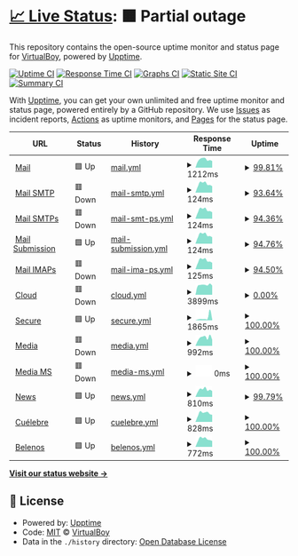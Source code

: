 # [📈 Live Status](https://Sasillo.github.io/upptime): <!--live status--> **🟧 Partial outage**

This repository contains the open-source uptime monitor and status page for [VirtualBoy](https://Sasillo.github.io/upptime), powered by [Upptime](https://github.com/upptime/upptime).

[![Uptime CI](https://github.com/Sasillo/upptime/workflows/Uptime%20CI/badge.svg)](https://github.com/Sasillo/upptime/actions?query=workflow%3A%22Uptime+CI%22)
[![Response Time CI](https://github.com/Sasillo/upptime/workflows/Response%20Time%20CI/badge.svg)](https://github.com/Sasillo/upptime/actions?query=workflow%3A%22Response+Time+CI%22)
[![Graphs CI](https://github.com/Sasillo/upptime/workflows/Graphs%20CI/badge.svg)](https://github.com/Sasillo/upptime/actions?query=workflow%3A%22Graphs+CI%22)
[![Static Site CI](https://github.com/Sasillo/upptime/workflows/Static%20Site%20CI/badge.svg)](https://github.com/Sasillo/upptime/actions?query=workflow%3A%22Static+Site+CI%22)
[![Summary CI](https://github.com/Sasillo/upptime/workflows/Summary%20CI/badge.svg)](https://github.com/Sasillo/upptime/actions?query=workflow%3A%22Summary+CI%22)

With [Upptime](https://upptime.js.org), you can get your own unlimited and free uptime monitor and status page, powered entirely by a GitHub repository. We use [Issues](https://github.com/Sasillo/upptime/issues) as incident reports, [Actions](https://github.com/Sasillo/upptime/actions) as uptime monitors, and [Pages](https://Sasillo.github.io/upptime) for the status page.

<!--start: status pages-->
<!-- This summary is generated by Upptime (https://github.com/upptime/upptime) -->
<!-- Do not edit this manually, your changes will be overwritten -->
<!-- prettier-ignore -->
| URL | Status | History | Response Time | Uptime |
| --- | ------ | ------- | ------------- | ------ |
| <img alt="" src="https://icons.duckduckgo.com/ip3/mail.selgaraje.com.ico" height="13"> [Mail](https://mail.selgaraje.com) | 🟩 Up | [mail.yml](https://github.com/Sasillo/upptime/commits/HEAD/history/mail.yml) | <details><summary><img alt="Response time graph" src="./graphs/mail/response-time-week.png" height="20"> 1212ms</summary><br><a href="https://Sasillo.github.io/upptime/history/mail"><img alt="Response time 1028" src="https://img.shields.io/endpoint?url=https%3A%2F%2Fraw.githubusercontent.com%2FSasillo%2Fupptime%2FHEAD%2Fapi%2Fmail%2Fresponse-time.json"></a><br><a href="https://Sasillo.github.io/upptime/history/mail"><img alt="24-hour response time 1442" src="https://img.shields.io/endpoint?url=https%3A%2F%2Fraw.githubusercontent.com%2FSasillo%2Fupptime%2FHEAD%2Fapi%2Fmail%2Fresponse-time-day.json"></a><br><a href="https://Sasillo.github.io/upptime/history/mail"><img alt="7-day response time 1212" src="https://img.shields.io/endpoint?url=https%3A%2F%2Fraw.githubusercontent.com%2FSasillo%2Fupptime%2FHEAD%2Fapi%2Fmail%2Fresponse-time-week.json"></a><br><a href="https://Sasillo.github.io/upptime/history/mail"><img alt="30-day response time 925" src="https://img.shields.io/endpoint?url=https%3A%2F%2Fraw.githubusercontent.com%2FSasillo%2Fupptime%2FHEAD%2Fapi%2Fmail%2Fresponse-time-month.json"></a><br><a href="https://Sasillo.github.io/upptime/history/mail"><img alt="1-year response time 1010" src="https://img.shields.io/endpoint?url=https%3A%2F%2Fraw.githubusercontent.com%2FSasillo%2Fupptime%2FHEAD%2Fapi%2Fmail%2Fresponse-time-year.json"></a></details> | <details><summary><a href="https://Sasillo.github.io/upptime/history/mail">99.81%</a></summary><a href="https://Sasillo.github.io/upptime/history/mail"><img alt="All-time uptime 93.16%" src="https://img.shields.io/endpoint?url=https%3A%2F%2Fraw.githubusercontent.com%2FSasillo%2Fupptime%2FHEAD%2Fapi%2Fmail%2Fuptime.json"></a><br><a href="https://Sasillo.github.io/upptime/history/mail"><img alt="24-hour uptime 98.68%" src="https://img.shields.io/endpoint?url=https%3A%2F%2Fraw.githubusercontent.com%2FSasillo%2Fupptime%2FHEAD%2Fapi%2Fmail%2Fuptime-day.json"></a><br><a href="https://Sasillo.github.io/upptime/history/mail"><img alt="7-day uptime 99.81%" src="https://img.shields.io/endpoint?url=https%3A%2F%2Fraw.githubusercontent.com%2FSasillo%2Fupptime%2FHEAD%2Fapi%2Fmail%2Fuptime-week.json"></a><br><a href="https://Sasillo.github.io/upptime/history/mail"><img alt="30-day uptime 99.96%" src="https://img.shields.io/endpoint?url=https%3A%2F%2Fraw.githubusercontent.com%2FSasillo%2Fupptime%2FHEAD%2Fapi%2Fmail%2Fuptime-month.json"></a><br><a href="https://Sasillo.github.io/upptime/history/mail"><img alt="1-year uptime 91.89%" src="https://img.shields.io/endpoint?url=https%3A%2F%2Fraw.githubusercontent.com%2FSasillo%2Fupptime%2FHEAD%2Fapi%2Fmail%2Fuptime-year.json"></a></details>
| <img alt="" src="https://icons.duckduckgo.com/ip3/null.ico" height="13"> [Mail SMTP](mail.selgaraje.com) | 🟥 Down | [mail-smtp.yml](https://github.com/Sasillo/upptime/commits/HEAD/history/mail-smtp.yml) | <details><summary><img alt="Response time graph" src="./graphs/mail-smtp/response-time-week.png" height="20"> 124ms</summary><br><a href="https://Sasillo.github.io/upptime/history/mail-smtp"><img alt="Response time 150" src="https://img.shields.io/endpoint?url=https%3A%2F%2Fraw.githubusercontent.com%2FSasillo%2Fupptime%2FHEAD%2Fapi%2Fmail-smtp%2Fresponse-time.json"></a><br><a href="https://Sasillo.github.io/upptime/history/mail-smtp"><img alt="24-hour response time 105" src="https://img.shields.io/endpoint?url=https%3A%2F%2Fraw.githubusercontent.com%2FSasillo%2Fupptime%2FHEAD%2Fapi%2Fmail-smtp%2Fresponse-time-day.json"></a><br><a href="https://Sasillo.github.io/upptime/history/mail-smtp"><img alt="7-day response time 124" src="https://img.shields.io/endpoint?url=https%3A%2F%2Fraw.githubusercontent.com%2FSasillo%2Fupptime%2FHEAD%2Fapi%2Fmail-smtp%2Fresponse-time-week.json"></a><br><a href="https://Sasillo.github.io/upptime/history/mail-smtp"><img alt="30-day response time 104" src="https://img.shields.io/endpoint?url=https%3A%2F%2Fraw.githubusercontent.com%2FSasillo%2Fupptime%2FHEAD%2Fapi%2Fmail-smtp%2Fresponse-time-month.json"></a><br><a href="https://Sasillo.github.io/upptime/history/mail-smtp"><img alt="1-year response time 117" src="https://img.shields.io/endpoint?url=https%3A%2F%2Fraw.githubusercontent.com%2FSasillo%2Fupptime%2FHEAD%2Fapi%2Fmail-smtp%2Fresponse-time-year.json"></a></details> | <details><summary><a href="https://Sasillo.github.io/upptime/history/mail-smtp">93.64%</a></summary><a href="https://Sasillo.github.io/upptime/history/mail-smtp"><img alt="All-time uptime 67.46%" src="https://img.shields.io/endpoint?url=https%3A%2F%2Fraw.githubusercontent.com%2FSasillo%2Fupptime%2FHEAD%2Fapi%2Fmail-smtp%2Fuptime.json"></a><br><a href="https://Sasillo.github.io/upptime/history/mail-smtp"><img alt="24-hour uptime 55.45%" src="https://img.shields.io/endpoint?url=https%3A%2F%2Fraw.githubusercontent.com%2FSasillo%2Fupptime%2FHEAD%2Fapi%2Fmail-smtp%2Fuptime-day.json"></a><br><a href="https://Sasillo.github.io/upptime/history/mail-smtp"><img alt="7-day uptime 93.64%" src="https://img.shields.io/endpoint?url=https%3A%2F%2Fraw.githubusercontent.com%2FSasillo%2Fupptime%2FHEAD%2Fapi%2Fmail-smtp%2Fuptime-week.json"></a><br><a href="https://Sasillo.github.io/upptime/history/mail-smtp"><img alt="30-day uptime 98.54%" src="https://img.shields.io/endpoint?url=https%3A%2F%2Fraw.githubusercontent.com%2FSasillo%2Fupptime%2FHEAD%2Fapi%2Fmail-smtp%2Fuptime-month.json"></a><br><a href="https://Sasillo.github.io/upptime/history/mail-smtp"><img alt="1-year uptime 99.88%" src="https://img.shields.io/endpoint?url=https%3A%2F%2Fraw.githubusercontent.com%2FSasillo%2Fupptime%2FHEAD%2Fapi%2Fmail-smtp%2Fuptime-year.json"></a></details>
| <img alt="" src="https://icons.duckduckgo.com/ip3/null.ico" height="13"> [Mail SMTPs](mail.selgaraje.com) | 🟥 Down | [mail-smt-ps.yml](https://github.com/Sasillo/upptime/commits/HEAD/history/mail-smt-ps.yml) | <details><summary><img alt="Response time graph" src="./graphs/mail-smt-ps/response-time-week.png" height="20"> 124ms</summary><br><a href="https://Sasillo.github.io/upptime/history/mail-smt-ps"><img alt="Response time 138" src="https://img.shields.io/endpoint?url=https%3A%2F%2Fraw.githubusercontent.com%2FSasillo%2Fupptime%2FHEAD%2Fapi%2Fmail-smt-ps%2Fresponse-time.json"></a><br><a href="https://Sasillo.github.io/upptime/history/mail-smt-ps"><img alt="24-hour response time 105" src="https://img.shields.io/endpoint?url=https%3A%2F%2Fraw.githubusercontent.com%2FSasillo%2Fupptime%2FHEAD%2Fapi%2Fmail-smt-ps%2Fresponse-time-day.json"></a><br><a href="https://Sasillo.github.io/upptime/history/mail-smt-ps"><img alt="7-day response time 124" src="https://img.shields.io/endpoint?url=https%3A%2F%2Fraw.githubusercontent.com%2FSasillo%2Fupptime%2FHEAD%2Fapi%2Fmail-smt-ps%2Fresponse-time-week.json"></a><br><a href="https://Sasillo.github.io/upptime/history/mail-smt-ps"><img alt="30-day response time 104" src="https://img.shields.io/endpoint?url=https%3A%2F%2Fraw.githubusercontent.com%2FSasillo%2Fupptime%2FHEAD%2Fapi%2Fmail-smt-ps%2Fresponse-time-month.json"></a><br><a href="https://Sasillo.github.io/upptime/history/mail-smt-ps"><img alt="1-year response time 117" src="https://img.shields.io/endpoint?url=https%3A%2F%2Fraw.githubusercontent.com%2FSasillo%2Fupptime%2FHEAD%2Fapi%2Fmail-smt-ps%2Fresponse-time-year.json"></a></details> | <details><summary><a href="https://Sasillo.github.io/upptime/history/mail-smt-ps">94.36%</a></summary><a href="https://Sasillo.github.io/upptime/history/mail-smt-ps"><img alt="All-time uptime 67.47%" src="https://img.shields.io/endpoint?url=https%3A%2F%2Fraw.githubusercontent.com%2FSasillo%2Fupptime%2FHEAD%2Fapi%2Fmail-smt-ps%2Fuptime.json"></a><br><a href="https://Sasillo.github.io/upptime/history/mail-smt-ps"><img alt="24-hour uptime 60.49%" src="https://img.shields.io/endpoint?url=https%3A%2F%2Fraw.githubusercontent.com%2FSasillo%2Fupptime%2FHEAD%2Fapi%2Fmail-smt-ps%2Fuptime-day.json"></a><br><a href="https://Sasillo.github.io/upptime/history/mail-smt-ps"><img alt="7-day uptime 94.36%" src="https://img.shields.io/endpoint?url=https%3A%2F%2Fraw.githubusercontent.com%2FSasillo%2Fupptime%2FHEAD%2Fapi%2Fmail-smt-ps%2Fuptime-week.json"></a><br><a href="https://Sasillo.github.io/upptime/history/mail-smt-ps"><img alt="30-day uptime 98.70%" src="https://img.shields.io/endpoint?url=https%3A%2F%2Fraw.githubusercontent.com%2FSasillo%2Fupptime%2FHEAD%2Fapi%2Fmail-smt-ps%2Fuptime-month.json"></a><br><a href="https://Sasillo.github.io/upptime/history/mail-smt-ps"><img alt="1-year uptime 99.89%" src="https://img.shields.io/endpoint?url=https%3A%2F%2Fraw.githubusercontent.com%2FSasillo%2Fupptime%2FHEAD%2Fapi%2Fmail-smt-ps%2Fuptime-year.json"></a></details>
| <img alt="" src="https://icons.duckduckgo.com/ip3/null.ico" height="13"> [Mail Submission](mail.selgaraje.com) | 🟩 Up | [mail-submission.yml](https://github.com/Sasillo/upptime/commits/HEAD/history/mail-submission.yml) | <details><summary><img alt="Response time graph" src="./graphs/mail-submission/response-time-week.png" height="20"> 124ms</summary><br><a href="https://Sasillo.github.io/upptime/history/mail-submission"><img alt="Response time 134" src="https://img.shields.io/endpoint?url=https%3A%2F%2Fraw.githubusercontent.com%2FSasillo%2Fupptime%2FHEAD%2Fapi%2Fmail-submission%2Fresponse-time.json"></a><br><a href="https://Sasillo.github.io/upptime/history/mail-submission"><img alt="24-hour response time 105" src="https://img.shields.io/endpoint?url=https%3A%2F%2Fraw.githubusercontent.com%2FSasillo%2Fupptime%2FHEAD%2Fapi%2Fmail-submission%2Fresponse-time-day.json"></a><br><a href="https://Sasillo.github.io/upptime/history/mail-submission"><img alt="7-day response time 124" src="https://img.shields.io/endpoint?url=https%3A%2F%2Fraw.githubusercontent.com%2FSasillo%2Fupptime%2FHEAD%2Fapi%2Fmail-submission%2Fresponse-time-week.json"></a><br><a href="https://Sasillo.github.io/upptime/history/mail-submission"><img alt="30-day response time 104" src="https://img.shields.io/endpoint?url=https%3A%2F%2Fraw.githubusercontent.com%2FSasillo%2Fupptime%2FHEAD%2Fapi%2Fmail-submission%2Fresponse-time-month.json"></a><br><a href="https://Sasillo.github.io/upptime/history/mail-submission"><img alt="1-year response time 117" src="https://img.shields.io/endpoint?url=https%3A%2F%2Fraw.githubusercontent.com%2FSasillo%2Fupptime%2FHEAD%2Fapi%2Fmail-submission%2Fresponse-time-year.json"></a></details> | <details><summary><a href="https://Sasillo.github.io/upptime/history/mail-submission">94.76%</a></summary><a href="https://Sasillo.github.io/upptime/history/mail-submission"><img alt="All-time uptime 67.47%" src="https://img.shields.io/endpoint?url=https%3A%2F%2Fraw.githubusercontent.com%2FSasillo%2Fupptime%2FHEAD%2Fapi%2Fmail-submission%2Fuptime.json"></a><br><a href="https://Sasillo.github.io/upptime/history/mail-submission"><img alt="24-hour uptime 63.33%" src="https://img.shields.io/endpoint?url=https%3A%2F%2Fraw.githubusercontent.com%2FSasillo%2Fupptime%2FHEAD%2Fapi%2Fmail-submission%2Fuptime-day.json"></a><br><a href="https://Sasillo.github.io/upptime/history/mail-submission"><img alt="7-day uptime 94.76%" src="https://img.shields.io/endpoint?url=https%3A%2F%2Fraw.githubusercontent.com%2FSasillo%2Fupptime%2FHEAD%2Fapi%2Fmail-submission%2Fuptime-week.json"></a><br><a href="https://Sasillo.github.io/upptime/history/mail-submission"><img alt="30-day uptime 98.79%" src="https://img.shields.io/endpoint?url=https%3A%2F%2Fraw.githubusercontent.com%2FSasillo%2Fupptime%2FHEAD%2Fapi%2Fmail-submission%2Fuptime-month.json"></a><br><a href="https://Sasillo.github.io/upptime/history/mail-submission"><img alt="1-year uptime 99.90%" src="https://img.shields.io/endpoint?url=https%3A%2F%2Fraw.githubusercontent.com%2FSasillo%2Fupptime%2FHEAD%2Fapi%2Fmail-submission%2Fuptime-year.json"></a></details>
| <img alt="" src="https://icons.duckduckgo.com/ip3/null.ico" height="13"> [Mail IMAPs](mail.selgaraje.com) | 🟥 Down | [mail-ima-ps.yml](https://github.com/Sasillo/upptime/commits/HEAD/history/mail-ima-ps.yml) | <details><summary><img alt="Response time graph" src="./graphs/mail-ima-ps/response-time-week.png" height="20"> 125ms</summary><br><a href="https://Sasillo.github.io/upptime/history/mail-ima-ps"><img alt="Response time 130" src="https://img.shields.io/endpoint?url=https%3A%2F%2Fraw.githubusercontent.com%2FSasillo%2Fupptime%2FHEAD%2Fapi%2Fmail-ima-ps%2Fresponse-time.json"></a><br><a href="https://Sasillo.github.io/upptime/history/mail-ima-ps"><img alt="24-hour response time 105" src="https://img.shields.io/endpoint?url=https%3A%2F%2Fraw.githubusercontent.com%2FSasillo%2Fupptime%2FHEAD%2Fapi%2Fmail-ima-ps%2Fresponse-time-day.json"></a><br><a href="https://Sasillo.github.io/upptime/history/mail-ima-ps"><img alt="7-day response time 125" src="https://img.shields.io/endpoint?url=https%3A%2F%2Fraw.githubusercontent.com%2FSasillo%2Fupptime%2FHEAD%2Fapi%2Fmail-ima-ps%2Fresponse-time-week.json"></a><br><a href="https://Sasillo.github.io/upptime/history/mail-ima-ps"><img alt="30-day response time 104" src="https://img.shields.io/endpoint?url=https%3A%2F%2Fraw.githubusercontent.com%2FSasillo%2Fupptime%2FHEAD%2Fapi%2Fmail-ima-ps%2Fresponse-time-month.json"></a><br><a href="https://Sasillo.github.io/upptime/history/mail-ima-ps"><img alt="1-year response time 117" src="https://img.shields.io/endpoint?url=https%3A%2F%2Fraw.githubusercontent.com%2FSasillo%2Fupptime%2FHEAD%2Fapi%2Fmail-ima-ps%2Fresponse-time-year.json"></a></details> | <details><summary><a href="https://Sasillo.github.io/upptime/history/mail-ima-ps">94.50%</a></summary><a href="https://Sasillo.github.io/upptime/history/mail-ima-ps"><img alt="All-time uptime 90.69%" src="https://img.shields.io/endpoint?url=https%3A%2F%2Fraw.githubusercontent.com%2FSasillo%2Fupptime%2FHEAD%2Fapi%2Fmail-ima-ps%2Fuptime.json"></a><br><a href="https://Sasillo.github.io/upptime/history/mail-ima-ps"><img alt="24-hour uptime 61.49%" src="https://img.shields.io/endpoint?url=https%3A%2F%2Fraw.githubusercontent.com%2FSasillo%2Fupptime%2FHEAD%2Fapi%2Fmail-ima-ps%2Fuptime-day.json"></a><br><a href="https://Sasillo.github.io/upptime/history/mail-ima-ps"><img alt="7-day uptime 94.50%" src="https://img.shields.io/endpoint?url=https%3A%2F%2Fraw.githubusercontent.com%2FSasillo%2Fupptime%2FHEAD%2Fapi%2Fmail-ima-ps%2Fuptime-week.json"></a><br><a href="https://Sasillo.github.io/upptime/history/mail-ima-ps"><img alt="30-day uptime 98.73%" src="https://img.shields.io/endpoint?url=https%3A%2F%2Fraw.githubusercontent.com%2FSasillo%2Fupptime%2FHEAD%2Fapi%2Fmail-ima-ps%2Fuptime-month.json"></a><br><a href="https://Sasillo.github.io/upptime/history/mail-ima-ps"><img alt="1-year uptime 99.89%" src="https://img.shields.io/endpoint?url=https%3A%2F%2Fraw.githubusercontent.com%2FSasillo%2Fupptime%2FHEAD%2Fapi%2Fmail-ima-ps%2Fuptime-year.json"></a></details>
| <img alt="" src="https://icons.duckduckgo.com/ip3/cloud.selgaraje.com.ico" height="13"> [Cloud](https://cloud.selgaraje.com) | 🟥 Down | [cloud.yml](https://github.com/Sasillo/upptime/commits/HEAD/history/cloud.yml) | <details><summary><img alt="Response time graph" src="./graphs/cloud/response-time-week.png" height="20"> 3899ms</summary><br><a href="https://Sasillo.github.io/upptime/history/cloud"><img alt="Response time 2357" src="https://img.shields.io/endpoint?url=https%3A%2F%2Fraw.githubusercontent.com%2FSasillo%2Fupptime%2FHEAD%2Fapi%2Fcloud%2Fresponse-time.json"></a><br><a href="https://Sasillo.github.io/upptime/history/cloud"><img alt="24-hour response time 3535" src="https://img.shields.io/endpoint?url=https%3A%2F%2Fraw.githubusercontent.com%2FSasillo%2Fupptime%2FHEAD%2Fapi%2Fcloud%2Fresponse-time-day.json"></a><br><a href="https://Sasillo.github.io/upptime/history/cloud"><img alt="7-day response time 3899" src="https://img.shields.io/endpoint?url=https%3A%2F%2Fraw.githubusercontent.com%2FSasillo%2Fupptime%2FHEAD%2Fapi%2Fcloud%2Fresponse-time-week.json"></a><br><a href="https://Sasillo.github.io/upptime/history/cloud"><img alt="30-day response time 3743" src="https://img.shields.io/endpoint?url=https%3A%2F%2Fraw.githubusercontent.com%2FSasillo%2Fupptime%2FHEAD%2Fapi%2Fcloud%2Fresponse-time-month.json"></a><br><a href="https://Sasillo.github.io/upptime/history/cloud"><img alt="1-year response time 2400" src="https://img.shields.io/endpoint?url=https%3A%2F%2Fraw.githubusercontent.com%2FSasillo%2Fupptime%2FHEAD%2Fapi%2Fcloud%2Fresponse-time-year.json"></a></details> | <details><summary><a href="https://Sasillo.github.io/upptime/history/cloud">0.00%</a></summary><a href="https://Sasillo.github.io/upptime/history/cloud"><img alt="All-time uptime 39.64%" src="https://img.shields.io/endpoint?url=https%3A%2F%2Fraw.githubusercontent.com%2FSasillo%2Fupptime%2FHEAD%2Fapi%2Fcloud%2Fuptime.json"></a><br><a href="https://Sasillo.github.io/upptime/history/cloud"><img alt="24-hour uptime 0.00%" src="https://img.shields.io/endpoint?url=https%3A%2F%2Fraw.githubusercontent.com%2FSasillo%2Fupptime%2FHEAD%2Fapi%2Fcloud%2Fuptime-day.json"></a><br><a href="https://Sasillo.github.io/upptime/history/cloud"><img alt="7-day uptime 0.00%" src="https://img.shields.io/endpoint?url=https%3A%2F%2Fraw.githubusercontent.com%2FSasillo%2Fupptime%2FHEAD%2Fapi%2Fcloud%2Fuptime-week.json"></a><br><a href="https://Sasillo.github.io/upptime/history/cloud"><img alt="30-day uptime 1.38%" src="https://img.shields.io/endpoint?url=https%3A%2F%2Fraw.githubusercontent.com%2FSasillo%2Fupptime%2FHEAD%2Fapi%2Fcloud%2Fuptime-month.json"></a><br><a href="https://Sasillo.github.io/upptime/history/cloud"><img alt="1-year uptime 41.31%" src="https://img.shields.io/endpoint?url=https%3A%2F%2Fraw.githubusercontent.com%2FSasillo%2Fupptime%2FHEAD%2Fapi%2Fcloud%2Fuptime-year.json"></a></details>
| <img alt="" src="https://icons.duckduckgo.com/ip3/secure.selgaraje.com.ico" height="13"> [Secure](https://secure.selgaraje.com) | 🟩 Up | [secure.yml](https://github.com/Sasillo/upptime/commits/HEAD/history/secure.yml) | <details><summary><img alt="Response time graph" src="./graphs/secure/response-time-week.png" height="20"> 1865ms</summary><br><a href="https://Sasillo.github.io/upptime/history/secure"><img alt="Response time 1323" src="https://img.shields.io/endpoint?url=https%3A%2F%2Fraw.githubusercontent.com%2FSasillo%2Fupptime%2FHEAD%2Fapi%2Fsecure%2Fresponse-time.json"></a><br><a href="https://Sasillo.github.io/upptime/history/secure"><img alt="24-hour response time 468" src="https://img.shields.io/endpoint?url=https%3A%2F%2Fraw.githubusercontent.com%2FSasillo%2Fupptime%2FHEAD%2Fapi%2Fsecure%2Fresponse-time-day.json"></a><br><a href="https://Sasillo.github.io/upptime/history/secure"><img alt="7-day response time 1865" src="https://img.shields.io/endpoint?url=https%3A%2F%2Fraw.githubusercontent.com%2FSasillo%2Fupptime%2FHEAD%2Fapi%2Fsecure%2Fresponse-time-week.json"></a><br><a href="https://Sasillo.github.io/upptime/history/secure"><img alt="30-day response time 1004" src="https://img.shields.io/endpoint?url=https%3A%2F%2Fraw.githubusercontent.com%2FSasillo%2Fupptime%2FHEAD%2Fapi%2Fsecure%2Fresponse-time-month.json"></a><br><a href="https://Sasillo.github.io/upptime/history/secure"><img alt="1-year response time 1442" src="https://img.shields.io/endpoint?url=https%3A%2F%2Fraw.githubusercontent.com%2FSasillo%2Fupptime%2FHEAD%2Fapi%2Fsecure%2Fresponse-time-year.json"></a></details> | <details><summary><a href="https://Sasillo.github.io/upptime/history/secure">100.00%</a></summary><a href="https://Sasillo.github.io/upptime/history/secure"><img alt="All-time uptime 94.24%" src="https://img.shields.io/endpoint?url=https%3A%2F%2Fraw.githubusercontent.com%2FSasillo%2Fupptime%2FHEAD%2Fapi%2Fsecure%2Fuptime.json"></a><br><a href="https://Sasillo.github.io/upptime/history/secure"><img alt="24-hour uptime 100.00%" src="https://img.shields.io/endpoint?url=https%3A%2F%2Fraw.githubusercontent.com%2FSasillo%2Fupptime%2FHEAD%2Fapi%2Fsecure%2Fuptime-day.json"></a><br><a href="https://Sasillo.github.io/upptime/history/secure"><img alt="7-day uptime 100.00%" src="https://img.shields.io/endpoint?url=https%3A%2F%2Fraw.githubusercontent.com%2FSasillo%2Fupptime%2FHEAD%2Fapi%2Fsecure%2Fuptime-week.json"></a><br><a href="https://Sasillo.github.io/upptime/history/secure"><img alt="30-day uptime 100.00%" src="https://img.shields.io/endpoint?url=https%3A%2F%2Fraw.githubusercontent.com%2FSasillo%2Fupptime%2FHEAD%2Fapi%2Fsecure%2Fuptime-month.json"></a><br><a href="https://Sasillo.github.io/upptime/history/secure"><img alt="1-year uptime 95.20%" src="https://img.shields.io/endpoint?url=https%3A%2F%2Fraw.githubusercontent.com%2FSasillo%2Fupptime%2FHEAD%2Fapi%2Fsecure%2Fuptime-year.json"></a></details>
| <img alt="" src="https://icons.duckduckgo.com/ip3/media.selgaraje.com.ico" height="13"> [Media](https://media.selgaraje.com) | 🟥 Down | [media.yml](https://github.com/Sasillo/upptime/commits/HEAD/history/media.yml) | <details><summary><img alt="Response time graph" src="./graphs/media/response-time-week.png" height="20"> 992ms</summary><br><a href="https://Sasillo.github.io/upptime/history/media"><img alt="Response time 917" src="https://img.shields.io/endpoint?url=https%3A%2F%2Fraw.githubusercontent.com%2FSasillo%2Fupptime%2FHEAD%2Fapi%2Fmedia%2Fresponse-time.json"></a><br><a href="https://Sasillo.github.io/upptime/history/media"><img alt="24-hour response time 625" src="https://img.shields.io/endpoint?url=https%3A%2F%2Fraw.githubusercontent.com%2FSasillo%2Fupptime%2FHEAD%2Fapi%2Fmedia%2Fresponse-time-day.json"></a><br><a href="https://Sasillo.github.io/upptime/history/media"><img alt="7-day response time 992" src="https://img.shields.io/endpoint?url=https%3A%2F%2Fraw.githubusercontent.com%2FSasillo%2Fupptime%2FHEAD%2Fapi%2Fmedia%2Fresponse-time-week.json"></a><br><a href="https://Sasillo.github.io/upptime/history/media"><img alt="30-day response time 794" src="https://img.shields.io/endpoint?url=https%3A%2F%2Fraw.githubusercontent.com%2FSasillo%2Fupptime%2FHEAD%2Fapi%2Fmedia%2Fresponse-time-month.json"></a><br><a href="https://Sasillo.github.io/upptime/history/media"><img alt="1-year response time 889" src="https://img.shields.io/endpoint?url=https%3A%2F%2Fraw.githubusercontent.com%2FSasillo%2Fupptime%2FHEAD%2Fapi%2Fmedia%2Fresponse-time-year.json"></a></details> | <details><summary><a href="https://Sasillo.github.io/upptime/history/media">100.00%</a></summary><a href="https://Sasillo.github.io/upptime/history/media"><img alt="All-time uptime 100.00%" src="https://img.shields.io/endpoint?url=https%3A%2F%2Fraw.githubusercontent.com%2FSasillo%2Fupptime%2FHEAD%2Fapi%2Fmedia%2Fuptime.json"></a><br><a href="https://Sasillo.github.io/upptime/history/media"><img alt="24-hour uptime 100.00%" src="https://img.shields.io/endpoint?url=https%3A%2F%2Fraw.githubusercontent.com%2FSasillo%2Fupptime%2FHEAD%2Fapi%2Fmedia%2Fuptime-day.json"></a><br><a href="https://Sasillo.github.io/upptime/history/media"><img alt="7-day uptime 100.00%" src="https://img.shields.io/endpoint?url=https%3A%2F%2Fraw.githubusercontent.com%2FSasillo%2Fupptime%2FHEAD%2Fapi%2Fmedia%2Fuptime-week.json"></a><br><a href="https://Sasillo.github.io/upptime/history/media"><img alt="30-day uptime 100.00%" src="https://img.shields.io/endpoint?url=https%3A%2F%2Fraw.githubusercontent.com%2FSasillo%2Fupptime%2FHEAD%2Fapi%2Fmedia%2Fuptime-month.json"></a><br><a href="https://Sasillo.github.io/upptime/history/media"><img alt="1-year uptime 100.00%" src="https://img.shields.io/endpoint?url=https%3A%2F%2Fraw.githubusercontent.com%2FSasillo%2Fupptime%2FHEAD%2Fapi%2Fmedia%2Fuptime-year.json"></a></details>
| <img alt="" src="https://icons.duckduckgo.com/ip3/null.ico" height="13"> [Media MS](media.selgaraje.com) | 🟥 Down | [media-ms.yml](https://github.com/Sasillo/upptime/commits/HEAD/history/media-ms.yml) | <details><summary><img alt="Response time graph" src="./graphs/media-ms/response-time-week.png" height="20"> 0ms</summary><br><a href="https://Sasillo.github.io/upptime/history/media-ms"><img alt="Response time 0" src="https://img.shields.io/endpoint?url=https%3A%2F%2Fraw.githubusercontent.com%2FSasillo%2Fupptime%2FHEAD%2Fapi%2Fmedia-ms%2Fresponse-time.json"></a><br><a href="https://Sasillo.github.io/upptime/history/media-ms"><img alt="24-hour response time 0" src="https://img.shields.io/endpoint?url=https%3A%2F%2Fraw.githubusercontent.com%2FSasillo%2Fupptime%2FHEAD%2Fapi%2Fmedia-ms%2Fresponse-time-day.json"></a><br><a href="https://Sasillo.github.io/upptime/history/media-ms"><img alt="7-day response time 0" src="https://img.shields.io/endpoint?url=https%3A%2F%2Fraw.githubusercontent.com%2FSasillo%2Fupptime%2FHEAD%2Fapi%2Fmedia-ms%2Fresponse-time-week.json"></a><br><a href="https://Sasillo.github.io/upptime/history/media-ms"><img alt="30-day response time 0" src="https://img.shields.io/endpoint?url=https%3A%2F%2Fraw.githubusercontent.com%2FSasillo%2Fupptime%2FHEAD%2Fapi%2Fmedia-ms%2Fresponse-time-month.json"></a><br><a href="https://Sasillo.github.io/upptime/history/media-ms"><img alt="1-year response time 0" src="https://img.shields.io/endpoint?url=https%3A%2F%2Fraw.githubusercontent.com%2FSasillo%2Fupptime%2FHEAD%2Fapi%2Fmedia-ms%2Fresponse-time-year.json"></a></details> | <details><summary><a href="https://Sasillo.github.io/upptime/history/media-ms">100.00%</a></summary><a href="https://Sasillo.github.io/upptime/history/media-ms"><img alt="All-time uptime 100.00%" src="https://img.shields.io/endpoint?url=https%3A%2F%2Fraw.githubusercontent.com%2FSasillo%2Fupptime%2FHEAD%2Fapi%2Fmedia-ms%2Fuptime.json"></a><br><a href="https://Sasillo.github.io/upptime/history/media-ms"><img alt="24-hour uptime 100.00%" src="https://img.shields.io/endpoint?url=https%3A%2F%2Fraw.githubusercontent.com%2FSasillo%2Fupptime%2FHEAD%2Fapi%2Fmedia-ms%2Fuptime-day.json"></a><br><a href="https://Sasillo.github.io/upptime/history/media-ms"><img alt="7-day uptime 100.00%" src="https://img.shields.io/endpoint?url=https%3A%2F%2Fraw.githubusercontent.com%2FSasillo%2Fupptime%2FHEAD%2Fapi%2Fmedia-ms%2Fuptime-week.json"></a><br><a href="https://Sasillo.github.io/upptime/history/media-ms"><img alt="30-day uptime 100.00%" src="https://img.shields.io/endpoint?url=https%3A%2F%2Fraw.githubusercontent.com%2FSasillo%2Fupptime%2FHEAD%2Fapi%2Fmedia-ms%2Fuptime-month.json"></a><br><a href="https://Sasillo.github.io/upptime/history/media-ms"><img alt="1-year uptime 100.00%" src="https://img.shields.io/endpoint?url=https%3A%2F%2Fraw.githubusercontent.com%2FSasillo%2Fupptime%2FHEAD%2Fapi%2Fmedia-ms%2Fuptime-year.json"></a></details>
| <img alt="" src="https://icons.duckduckgo.com/ip3/news.selgaraje.com.ico" height="13"> [News](https://news.selgaraje.com) | 🟩 Up | [news.yml](https://github.com/Sasillo/upptime/commits/HEAD/history/news.yml) | <details><summary><img alt="Response time graph" src="./graphs/news/response-time-week.png" height="20"> 810ms</summary><br><a href="https://Sasillo.github.io/upptime/history/news"><img alt="Response time 1545" src="https://img.shields.io/endpoint?url=https%3A%2F%2Fraw.githubusercontent.com%2FSasillo%2Fupptime%2FHEAD%2Fapi%2Fnews%2Fresponse-time.json"></a><br><a href="https://Sasillo.github.io/upptime/history/news"><img alt="24-hour response time 454" src="https://img.shields.io/endpoint?url=https%3A%2F%2Fraw.githubusercontent.com%2FSasillo%2Fupptime%2FHEAD%2Fapi%2Fnews%2Fresponse-time-day.json"></a><br><a href="https://Sasillo.github.io/upptime/history/news"><img alt="7-day response time 810" src="https://img.shields.io/endpoint?url=https%3A%2F%2Fraw.githubusercontent.com%2FSasillo%2Fupptime%2FHEAD%2Fapi%2Fnews%2Fresponse-time-week.json"></a><br><a href="https://Sasillo.github.io/upptime/history/news"><img alt="30-day response time 736" src="https://img.shields.io/endpoint?url=https%3A%2F%2Fraw.githubusercontent.com%2FSasillo%2Fupptime%2FHEAD%2Fapi%2Fnews%2Fresponse-time-month.json"></a><br><a href="https://Sasillo.github.io/upptime/history/news"><img alt="1-year response time 1745" src="https://img.shields.io/endpoint?url=https%3A%2F%2Fraw.githubusercontent.com%2FSasillo%2Fupptime%2FHEAD%2Fapi%2Fnews%2Fresponse-time-year.json"></a></details> | <details><summary><a href="https://Sasillo.github.io/upptime/history/news">99.79%</a></summary><a href="https://Sasillo.github.io/upptime/history/news"><img alt="All-time uptime 93.71%" src="https://img.shields.io/endpoint?url=https%3A%2F%2Fraw.githubusercontent.com%2FSasillo%2Fupptime%2FHEAD%2Fapi%2Fnews%2Fuptime.json"></a><br><a href="https://Sasillo.github.io/upptime/history/news"><img alt="24-hour uptime 98.53%" src="https://img.shields.io/endpoint?url=https%3A%2F%2Fraw.githubusercontent.com%2FSasillo%2Fupptime%2FHEAD%2Fapi%2Fnews%2Fuptime-day.json"></a><br><a href="https://Sasillo.github.io/upptime/history/news"><img alt="7-day uptime 99.79%" src="https://img.shields.io/endpoint?url=https%3A%2F%2Fraw.githubusercontent.com%2FSasillo%2Fupptime%2FHEAD%2Fapi%2Fnews%2Fuptime-week.json"></a><br><a href="https://Sasillo.github.io/upptime/history/news"><img alt="30-day uptime 99.95%" src="https://img.shields.io/endpoint?url=https%3A%2F%2Fraw.githubusercontent.com%2FSasillo%2Fupptime%2FHEAD%2Fapi%2Fnews%2Fuptime-month.json"></a><br><a href="https://Sasillo.github.io/upptime/history/news"><img alt="1-year uptime 97.87%" src="https://img.shields.io/endpoint?url=https%3A%2F%2Fraw.githubusercontent.com%2FSasillo%2Fupptime%2FHEAD%2Fapi%2Fnews%2Fuptime-year.json"></a></details>
| <img alt="" src="https://icons.duckduckgo.com/ip3/cuelebre.selgaraje.com.ico" height="13"> [Cuélebre](https://cuelebre.selgaraje.com) | 🟩 Up | [cuelebre.yml](https://github.com/Sasillo/upptime/commits/HEAD/history/cuelebre.yml) | <details><summary><img alt="Response time graph" src="./graphs/cuelebre/response-time-week.png" height="20"> 828ms</summary><br><a href="https://Sasillo.github.io/upptime/history/cuelebre"><img alt="Response time 1742" src="https://img.shields.io/endpoint?url=https%3A%2F%2Fraw.githubusercontent.com%2FSasillo%2Fupptime%2FHEAD%2Fapi%2Fcuelebre%2Fresponse-time.json"></a><br><a href="https://Sasillo.github.io/upptime/history/cuelebre"><img alt="24-hour response time 556" src="https://img.shields.io/endpoint?url=https%3A%2F%2Fraw.githubusercontent.com%2FSasillo%2Fupptime%2FHEAD%2Fapi%2Fcuelebre%2Fresponse-time-day.json"></a><br><a href="https://Sasillo.github.io/upptime/history/cuelebre"><img alt="7-day response time 828" src="https://img.shields.io/endpoint?url=https%3A%2F%2Fraw.githubusercontent.com%2FSasillo%2Fupptime%2FHEAD%2Fapi%2Fcuelebre%2Fresponse-time-week.json"></a><br><a href="https://Sasillo.github.io/upptime/history/cuelebre"><img alt="30-day response time 740" src="https://img.shields.io/endpoint?url=https%3A%2F%2Fraw.githubusercontent.com%2FSasillo%2Fupptime%2FHEAD%2Fapi%2Fcuelebre%2Fresponse-time-month.json"></a><br><a href="https://Sasillo.github.io/upptime/history/cuelebre"><img alt="1-year response time 1787" src="https://img.shields.io/endpoint?url=https%3A%2F%2Fraw.githubusercontent.com%2FSasillo%2Fupptime%2FHEAD%2Fapi%2Fcuelebre%2Fresponse-time-year.json"></a></details> | <details><summary><a href="https://Sasillo.github.io/upptime/history/cuelebre">100.00%</a></summary><a href="https://Sasillo.github.io/upptime/history/cuelebre"><img alt="All-time uptime 59.35%" src="https://img.shields.io/endpoint?url=https%3A%2F%2Fraw.githubusercontent.com%2FSasillo%2Fupptime%2FHEAD%2Fapi%2Fcuelebre%2Fuptime.json"></a><br><a href="https://Sasillo.github.io/upptime/history/cuelebre"><img alt="24-hour uptime 100.00%" src="https://img.shields.io/endpoint?url=https%3A%2F%2Fraw.githubusercontent.com%2FSasillo%2Fupptime%2FHEAD%2Fapi%2Fcuelebre%2Fuptime-day.json"></a><br><a href="https://Sasillo.github.io/upptime/history/cuelebre"><img alt="7-day uptime 100.00%" src="https://img.shields.io/endpoint?url=https%3A%2F%2Fraw.githubusercontent.com%2FSasillo%2Fupptime%2FHEAD%2Fapi%2Fcuelebre%2Fuptime-week.json"></a><br><a href="https://Sasillo.github.io/upptime/history/cuelebre"><img alt="30-day uptime 100.00%" src="https://img.shields.io/endpoint?url=https%3A%2F%2Fraw.githubusercontent.com%2FSasillo%2Fupptime%2FHEAD%2Fapi%2Fcuelebre%2Fuptime-month.json"></a><br><a href="https://Sasillo.github.io/upptime/history/cuelebre"><img alt="1-year uptime 67.93%" src="https://img.shields.io/endpoint?url=https%3A%2F%2Fraw.githubusercontent.com%2FSasillo%2Fupptime%2FHEAD%2Fapi%2Fcuelebre%2Fuptime-year.json"></a></details>
| <img alt="" src="https://icons.duckduckgo.com/ip3/belenos.selgaraje.com.ico" height="13"> [Belenos](https://belenos.selgaraje.com) | 🟩 Up | [belenos.yml](https://github.com/Sasillo/upptime/commits/HEAD/history/belenos.yml) | <details><summary><img alt="Response time graph" src="./graphs/belenos/response-time-week.png" height="20"> 772ms</summary><br><a href="https://Sasillo.github.io/upptime/history/belenos"><img alt="Response time 901" src="https://img.shields.io/endpoint?url=https%3A%2F%2Fraw.githubusercontent.com%2FSasillo%2Fupptime%2FHEAD%2Fapi%2Fbelenos%2Fresponse-time.json"></a><br><a href="https://Sasillo.github.io/upptime/history/belenos"><img alt="24-hour response time 518" src="https://img.shields.io/endpoint?url=https%3A%2F%2Fraw.githubusercontent.com%2FSasillo%2Fupptime%2FHEAD%2Fapi%2Fbelenos%2Fresponse-time-day.json"></a><br><a href="https://Sasillo.github.io/upptime/history/belenos"><img alt="7-day response time 772" src="https://img.shields.io/endpoint?url=https%3A%2F%2Fraw.githubusercontent.com%2FSasillo%2Fupptime%2FHEAD%2Fapi%2Fbelenos%2Fresponse-time-week.json"></a><br><a href="https://Sasillo.github.io/upptime/history/belenos"><img alt="30-day response time 694" src="https://img.shields.io/endpoint?url=https%3A%2F%2Fraw.githubusercontent.com%2FSasillo%2Fupptime%2FHEAD%2Fapi%2Fbelenos%2Fresponse-time-month.json"></a><br><a href="https://Sasillo.github.io/upptime/history/belenos"><img alt="1-year response time 885" src="https://img.shields.io/endpoint?url=https%3A%2F%2Fraw.githubusercontent.com%2FSasillo%2Fupptime%2FHEAD%2Fapi%2Fbelenos%2Fresponse-time-year.json"></a></details> | <details><summary><a href="https://Sasillo.github.io/upptime/history/belenos">100.00%</a></summary><a href="https://Sasillo.github.io/upptime/history/belenos"><img alt="All-time uptime 90.54%" src="https://img.shields.io/endpoint?url=https%3A%2F%2Fraw.githubusercontent.com%2FSasillo%2Fupptime%2FHEAD%2Fapi%2Fbelenos%2Fuptime.json"></a><br><a href="https://Sasillo.github.io/upptime/history/belenos"><img alt="24-hour uptime 100.00%" src="https://img.shields.io/endpoint?url=https%3A%2F%2Fraw.githubusercontent.com%2FSasillo%2Fupptime%2FHEAD%2Fapi%2Fbelenos%2Fuptime-day.json"></a><br><a href="https://Sasillo.github.io/upptime/history/belenos"><img alt="7-day uptime 100.00%" src="https://img.shields.io/endpoint?url=https%3A%2F%2Fraw.githubusercontent.com%2FSasillo%2Fupptime%2FHEAD%2Fapi%2Fbelenos%2Fuptime-week.json"></a><br><a href="https://Sasillo.github.io/upptime/history/belenos"><img alt="30-day uptime 100.00%" src="https://img.shields.io/endpoint?url=https%3A%2F%2Fraw.githubusercontent.com%2FSasillo%2Fupptime%2FHEAD%2Fapi%2Fbelenos%2Fuptime-month.json"></a><br><a href="https://Sasillo.github.io/upptime/history/belenos"><img alt="1-year uptime 97.51%" src="https://img.shields.io/endpoint?url=https%3A%2F%2Fraw.githubusercontent.com%2FSasillo%2Fupptime%2FHEAD%2Fapi%2Fbelenos%2Fuptime-year.json"></a></details>

<!--end: status pages-->

[**Visit our status website →**](https://Sasillo.github.io/upptime)

## 📄 License

- Powered by: [Upptime](https://github.com/upptime/upptime)
- Code: [MIT](./LICENSE) © [VirtualBoy](https://Sasillo.github.io/upptime)
- Data in the `./history` directory: [Open Database License](https://opendatacommons.org/licenses/odbl/1-0/)
